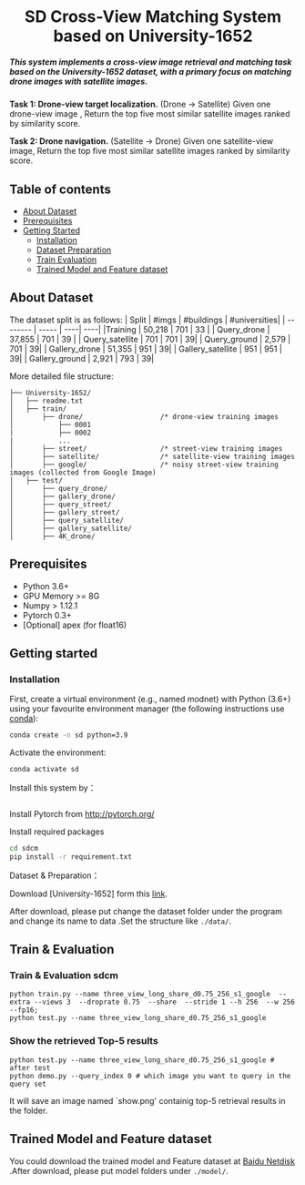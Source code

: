 <h1 align="center"> SD Cross-View Matching System based on University-1652 </h1>


##### This system implements a cross-view image retrieval and matching task based on the University-1652 dataset, with a primary focus on matching drone images with satellite images.

**Task 1: Drone-view target localization.** (Drone -> Satellite) Given one drone-view image , Return the top five most similar satellite images ranked by similarity score.

**Task 2: Drone navigation.** (Satellite -> Drone) Given one satellite-view image, Return the top five most similar satellite images ranked by similarity score.

</details>

## Table of contents
* [About Dataset](#about-dataset)
* [Prerequisites](#prerequisites)
* [Getting Started](#getting-started)
    * [Installation](#installation)
    * [Dataset Preparation](#dataset--preparation)
    * [Train Evaluation ](#train--evaluation)
    * [Trained Model and Feature dataset](#trained--model)

## About Dataset
The dataset split is as follows: 
| Split | #imgs | #buildings | #universities|
| --------   | -----  | ----| ----|
|Training | 50,218 | 701 | 33 |
| Query_drone | 37,855 | 701 |  39 |
| Query_satellite | 701 | 701 | 39|
| Query_ground | 2,579 | 701 | 39|
| Gallery_drone | 51,355 | 951 | 39|
| Gallery_satellite |  951 | 951 | 39|
| Gallery_ground | 2,921 | 793  | 39|

More detailed file structure:
```
├── University-1652/
│   ├── readme.txt
│   ├── train/
│       ├── drone/                   /* drone-view training images 
│           ├── 0001
|           ├── 0002
|           ...
│       ├── street/                  /* street-view training images 
│       ├── satellite/               /* satellite-view training images       
│       ├── google/                  /* noisy street-view training images (collected from Google Image)
│   ├── test/
│       ├── query_drone/  
│       ├── gallery_drone/  
│       ├── query_street/  
│       ├── gallery_street/ 
│       ├── query_satellite/  
│       ├── gallery_satellite/ 
│       ├── 4K_drone/
```

## Prerequisites

- Python 3.6+
- GPU Memory >= 8G
- Numpy > 1.12.1
- Pytorch 0.3+ 
- [Optional] apex (for float16) 

## Getting started
### Installation

First, create a virtual environment (e.g., named modnet) with Python (3.6+) using your favourite environment manager (the following instructions use [conda](https://docs.conda.io/)):

```bash
conda create -n sd python=3.9
```

Activate the environment:

```bash
conda activate sd
```

Install this system by：

```bash

```

Install Pytorch from http://pytorch.org/

Install required packages

```bash
cd sdcm
pip install -r requirement.txt
```
Dataset & Preparation：

Download [University-1652]  form this [link](https://drive.usercontent.google.com/download?id=1iVnP4gjw-iHXa0KerZQ1IfIO0i1jADsR).

After download, please put change the dataset folder under the program and change its name to data .Set the structure like `./data/`.

## Train & Evaluation 
### Train & Evaluation sdcm
```
python train.py --name three_view_long_share_d0.75_256_s1_google  --extra --views 3  --droprate 0.75  --share  --stride 1 --h 256  --w 256 --fp16; 
python test.py --name three_view_long_share_d0.75_256_s1_google
```

### Show the retrieved Top-5 results 
```
python test.py --name three_view_long_share_d0.75_256_s1_google # after test
python demo.py --query_index 0 # which image you want to query in the query set 
```
It will save an image named `show.png' containig top-5 retrieval results in the folder. 

## Trained Model and Feature dataset

You could download the trained model and Feature dataset at [Baidu Netdisk]( https://pan.baidu.com/s/14s4Tz2FRXChaCdV6t9jbgQ?pwd=vrjz) .After download, please put model folders under `./model/`.
